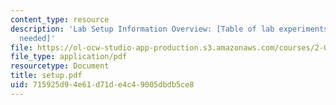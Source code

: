 ```yaml
---
content_type: resource
description: 'Lab Setup Information Overview: [Table of lab experiments and equipment
  needed]'
file: https://ol-ocw-studio-app-production.s3.amazonaws.com/courses/2-004-modeling-dynamics-and-control-ii-spring-2003/715925d94e61d71de4c49005dbdb5ce8_setup.pdf
file_type: application/pdf
resourcetype: Document
title: setup.pdf
uid: 715925d9-4e61-d71d-e4c4-9005dbdb5ce8
---
```


